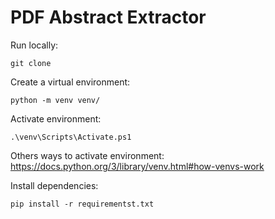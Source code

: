 # PDF Abstract Extractor

Run locally:

```console
git clone 
```

Create a virtual environment:
```console
python -m venv venv/
```

Activate environment:
```console
.\venv\Scripts\Activate.ps1
```
Others ways to activate environment: https://docs.python.org/3/library/venv.html#how-venvs-work


Install dependencies:
```console
pip install -r requirementst.txt
```